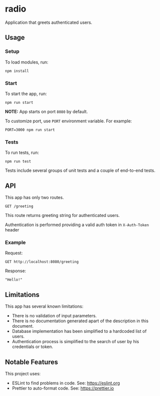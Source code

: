 # radio

Application that greets authenticated users.

## Usage

### Setup

To load modules, run:

`npm install`

### Start

To start the app, run:

`npm run start`

**NOTE:** App starts on port `8080` by default.

To customize port, use `PORT` environment variable. For example:

`PORT=3000 npm run start`

### Tests

To run tests, run:

`npm run test`

Tests include several groups of unit tests and a couple of end-to-end tests.

## API

This app has only two routes.

`GET /greeting`

This route returns greeting string for authenticated users.

Authentication is performed providing a valid auth token in `X-Auth-Token` header

### Example

Request:

`GET http://localhost:8080/greeting`

Response:

```
"Hello!"
```

## Limitations

This app has several known limitations:

- There is no validation of input parameters.
- There is no documentation generated apart of the description in this document.
- Database implementation has been simplified to a hardcoded list of users.
- Authentication process is simplified to the search of user by his credentials or token.

## Notable Features

This project uses:

- ESLint to find problems in code. See: https://eslint.org
- Prettier to auto-format code. See: https://prettier.io
